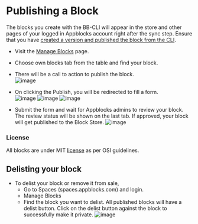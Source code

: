 # Publishing a Block

The blocks you create with the BB-CLI will appear in the store and other pages of your logged in Appblocks account right after the sync step. 
Ensure that you have [created a version and published the block from the CLI](https://docs.appblocks.com/docs/CLI/commands). 

* Visit the [Manage Blocks](https://docs.appblocks.com/docs/Platform%20Features/Sales%20and%20Purchases/Manage%20Blocks) page.
* Choose own blocks tab from the table and find your block.
* There will be a call to action to publish the block.  
![image](https://github.com/appblocks-hub/docs/assets/33730398/a5015142-b854-49eb-8cf5-42f50dc6769d)
* On clicking the Publish, you will be redirected to fill a form.  
![image](https://github.com/appblocks-hub/docs/assets/33730398/c24339fe-a817-4ba9-bab4-a95c6f57616d)
![image](https://github.com/appblocks-hub/docs/assets/33730398/de18f146-d716-4235-90ab-8cecbd19c1c4)
![image](https://github.com/appblocks-hub/docs/assets/33730398/20a1ad8c-1389-45cf-b94e-7ad02cebb764)

* Submit the form and wait for Appblocks admins to review your block. The review status will be shown on the last tab. If approved, your block will get published to the Block Store.
    ![image](https://github.com/appblocks-hub/docs/assets/33730398/9c07a131-ca3e-40fa-a5bb-4b6984e4896e) 

<!-- If rejected, the admins will give the reason why. Make necessary changes and try again.-->

### License
All blocks are under MIT [license](https://docs.appblocks.com/docs/Platform%20Features/Sales%20and%20Purchases/License%20for%20free%20blocks) as per OSI guidelines.
   
## Delisting your block
* To delist your block or remove it from sale, 
   * Go to Spaces (spaces.appblocks.com) and login.
   * Manage Blocks
   * Find the block you want to delist. All published blocks will have a delist button. Click on the delist button against the block to successfully make it private.
    ![image](https://github.com/appblocks-hub/docs/assets/33730398/94373979-8696-4ad7-b1d2-09828669e7d4)



   


    
    
    
     

    
    
